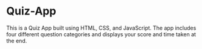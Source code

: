 # Quiz-App
This is a Quiz App built using HTML, CSS, and JavaScript. The app includes four different question categories and displays your score and time taken at the end.
